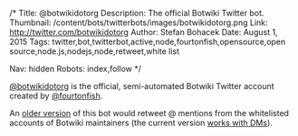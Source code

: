 /*
Title: @botwikidotorg
Description: The official Botwiki Twitter bot.
Thumbnail: /content/bots/twitterbots/images/botwikidotorg.png
Link: http://twitter.com/botwikidotorg
Author: Stefan Bohacek
Date: August 1, 2015
Tags: twitter,bot,twitterbot,active,node,fourtonfish,opensource,open source,node.js,nodejs,node,retweet,white list

Nav: hidden
Robots: index,follow
*/

[@botwikidotorg](https://twitter.com/botwikidotorg) is the official, semi-automated Botwiki Twitter account created by [@fourtonfish](https://twitter.com/fourtonfish).


An [older version](https://github.com/botwiki/community-retweet-bot) of this bot would retweet @ mentions from the whitelisted accounts of Botwiki maintainers (the current version [works with DMs](https://botwiki.org/tutorials/how-to-make-a-twitter-bot-dm-retweet-glitch/)).

